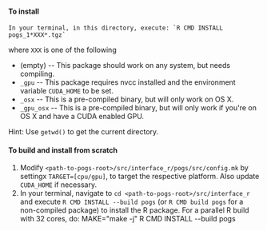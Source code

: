 #### To install
```
In your terminal, in this directory, execute: `R CMD INSTALL pogs_1*XXX*.tgz`
```
where `XXX` is one of the following
- (empty) -- This package should work on any system, but needs compiling.
- `_gpu` -- This package requires nvcc installed and the environment variable `CUDA_HOME` to be set.
- `_osx` -- This is a pre-compiled binary, but will only work on OS X.
- `_gpu_osx` -- This is a pre-compiled binary, but will only work if you're on OS X
  and have a CUDA enabled GPU.

Hint: Use `getwd()` to get the current directory.

#### To build and install from scratch
1. Modify `<path-to-pogs-root>/src/interface_r/pogs/src/config.mk` by settingx
   `TARGET=[cpu/gpu]`, to target the respective platform.
   Also update `CUDA_HOME` if necessary.
2. In your terminal, navigate to `cd <path-to-pogs-root>/src/interface_r`
   and execute `R CMD INSTALL --build pogs` (or `R CMD build pogs` for
   a non-compiled package) to install the R package.
   For a parallel R build with 32 cores, do: MAKE="make -j" R CMD INSTALL --build pogs



